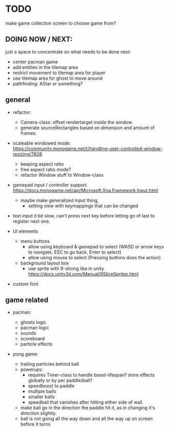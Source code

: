 # TODO

make game collection screen to choose game from?

## DOING NOW / NEXT:
just a space to concentrate on what needs to be done next:

- center pacman game
- add entities in the tilemap area
- restrict movement to tilemap area for player
- use tilemap area for ghost to move around
- pathfinding: AStar or something?


## general

- refactor:
  - Camera-class: offset rendertarget inside the window.
  - generate sourceRectangles based on dimension and amount of frames.

- scaleable windowed mode: https://community.monogame.net/t/handling-user-controlled-window-resizing/7828
  - keeping aspect ratio
  - free aspect ratio mode?
  - refactor Window stuff to Window-class

- gamepad input / controller support. https://docs.monogame.net/api/Microsoft.Xna.Framework.Input.html
  - maybe make generalized input thing,
    - setting view with keymappings that can be changed

- text input it bit slow, can't press next key before letting go of last to register next one.

- UI elements
  - menu buttons
    - allow using keyboard & gamepad to select (WASD or arrow keys to navigate, ESC to go back, Enter to select)
    - allow using mouse to select (Pressing buttons does the action)
  - background layout box
    - use sprite with 9-slicing like in unity https://docs.unity3d.com/Manual/9SliceSprites.html

- custom font

## game related
- pacman:
  - ghosts logic
  - pacman logic
  - sounds
  - scoreboard
  - particle effects

- pong game:
  - trailing particles behind ball
  - powerups:
    - requires Timer-class to handle boost-lifespan? store effects globally or by per paddle/ball?
    - speedboost to paddle
    - multiple balls
    - smaller balls
    - speedball that vanishes after hitting either side of wall.
  - make ball go in the direction the paddle hit it, as in changing it's direction slightly.
  - ball is not going all the way down and all the way up on screen before it turns
